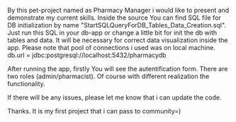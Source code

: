 By this pet-project named as Pharmacy Manager i would like to present and demonstrate my current skills. 
Inside the source You can find SQL file for DB initialization by name "StartSQLQueryForDB_Tables_Data_Creation.sql". 
Just run this SQL in your db-app or change a little bit for init the db with tables and data. 
It will be necessary for correct data visualization inside the app. Please note that pool of connections i used was on local machine. 
db.url = jdbc:postgresql://localhost:5432/pharmacydb

After running the app, firstly You will see the autentification form. There are two roles (admin/pharmacist). Of course with different realization the functionality.

If there will be any issues, please let me know that i can update the code.

Thanks. It is my first project that i can pass to community=)
